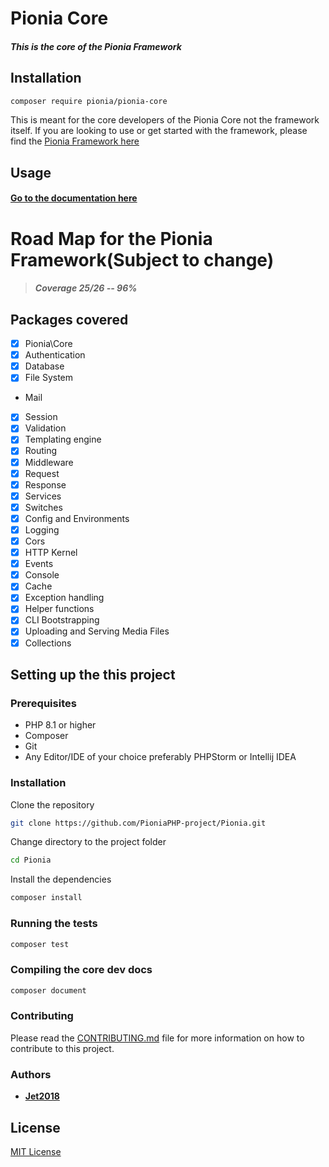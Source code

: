 # Pionia Core

##### This is the core of the Pionia Framework


## Installation

```bash
composer require pionia/pionia-core
```
This is meant for the core developers of the Pionia Core not the framework itself.
If you are looking to use or get started with the framework, please find the [Pionia Framework here](https://github.com/PioniaPHP-project/Application)

## Usage

#### [Go to the documentation here](https://pioniaphp-project.github.io/Pionia/)

# Road Map for the Pionia Framework(Subject to change)

> ##### Coverage 25/26 -- 96%

## Packages covered

- [x] Pionia\Core
- [x] Authentication
- [x] Database
- [x] File System
-  Mail
- [x] Session
- [x] Validation
- [x] Templating engine
- [x] Routing
- [x] Middleware
- [x] Request
- [x] Response
- [x] Services
- [x] Switches
- [x] Config and Environments
- [x] Logging
- [x] Cors
- [x] HTTP Kernel
- [x] Events
- [x] Console
- [x] Cache
- [x] Exception handling
- [x] Helper functions
- [x] CLI Bootstrapping
- [x] Uploading and Serving Media Files
- [x] Collections

## Setting up the this project

### Prerequisites

- PHP 8.1 or higher
- Composer
- Git
- Any Editor/IDE of your choice preferably PHPStorm or Intellij IDEA

### Installation

Clone the repository

```bash
git clone https://github.com/PioniaPHP-project/Pionia.git
```

Change directory to the project folder

```bash
cd Pionia
```

Install the dependencies

```bash
composer install
```

### Running the tests

```bash
composer test
```

### Compiling the core dev docs

```bash
composer document
```

### Contributing

Please read the [CONTRIBUTING.md](/CONTRIBUTING.md) file for more information on how to contribute to this project.

### Authors

- [**Jet2018**](https://github.com/jet2018)

## License
[MIT License](/LICENSE)
